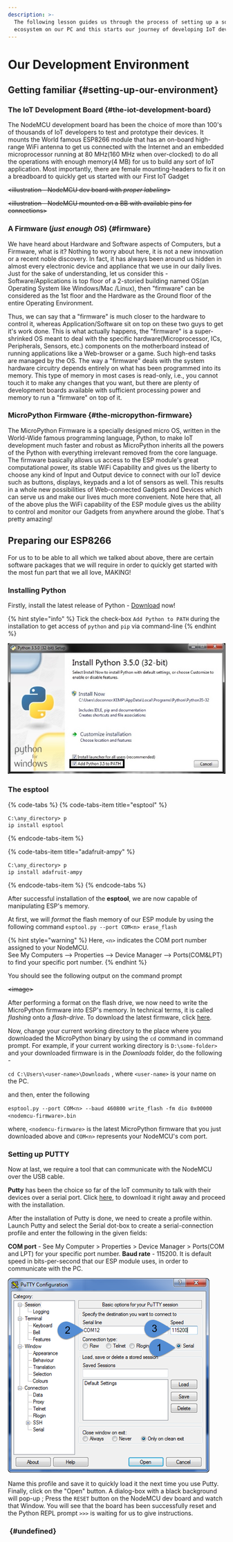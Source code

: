 ```yaml
---
description: >-
  The following lesson guides us through the process of setting up a software
  ecosystem on our PC and this starts our journey of developing IoT devices.
---
```


# Our Development Environment

## Getting familiar {#setting-up-our-environment}

### The IoT Development Board {#the-iot-development-board}

The NodeMCU development board has been the choice of more than 100's of thousands of IoT developers to test and prototype their devices. It mounts the World famous ESP8266 module that has an on-board high-range WiFi antenna to get us connected with the Internet and an embedded microprocessor running at 80 MHz\(160 MHz when over-clocked\) to do all the operations with enough memory\(4 MB\) for us to build any sort of IoT application. Most importantly, there are female mounting-headers to fix it on a breadboard to quickly get us started with our First IoT Gadget

~~&lt;illustration - NodeMCU dev board with _proper labeling_&gt;~~

~~&lt;illustration - NodeMCU mounted on a BB with available pins for connections&gt;~~

### A Firmware \(_just enough OS_\) {#firmware}

We have heard about Hardware and Software aspects of Computers, but a Firmware, what is it? Nothing to worry about here, it is not a new innovation or a recent noble discovery. In fact, it has always been around us hidden in almost every electronic device and appliance that we use in our daily lives. Just for the sake of understanding, let us consider this - Software/Applications is top floor of a 2-storied building named OS\(an Operating System like Windows/Mac /Linux\), then "firmware" can be considered as the 1st floor and the Hardware as the Ground floor of the entire Operating Environment.

Thus, we can say that a "firmware" is much closer to the hardware to control it, whereas Application/Software sit on top on these two guys to get it's work done. This is what actually happens, the "firmware" is a super-shrinked OS meant to deal with the specific hardware\(Microprocessor, ICs, Peripherals, Sensors, etc.\) components on the motherboard instead of running applications like a Web-browser or a game. Such high-end tasks are managed by the OS. The way a "firmware" deals with the system hardware circuitry depends entirely on what has been programmed into its memory. This type of memory in most cases is read-only, i.e., you cannot touch it to make any changes that you want, but there are plenty of development boards available with sufficient processing power and memory to run a "firmware" on top of it.

### MicroPython Firmware  {#the-micropython-firmware}

The MicroPython Firmware is a specially designed micro OS, written in the World-Wide famous programming language, Python, to make IoT development much faster and robust as MicroPython inherits all the powers of the Python with everything irrelevant removed from the core language. The firmware basically allows us access to the ESP module's great computational power, its stable WiFi Capability and gives us the liberty to choose any kind of Input and Output device to connect with our IoT device such as buttons, displays, keypads and a lot of sensors as well. This results in a whole new possibilities of Web-connected Gadgets and Devices which can serve us and make our lives much more convenient. Note here that, all of the above plus the WiFi capability of the ESP module gives us the ability to control and monitor our Gadgets from anywhere around the globe. That's pretty amazing!

## Preparing our ESP8266 

For us to to be able to all which we talked about above, there are certain software packages that we will require in order to quickly get started with the most fun part that we all love, MAKING!

### Installing Python

Firstly, install the latest release of Python - [Download](https://www.python.org/downloads/windows/) now!

{% hint style="info" %}
Tick the check-box `Add Python to PATH` during the installation to get access of `python` and `pip` via command-line
{% endhint %}

![](.gitbook/assets/ccxqg.jpg)

### The esptool

{% code-tabs %}
{% code-tabs-item title="esptool" %}
```text
C:\any_directory> p
ip install esptool
```
{% endcode-tabs-item %}

{% code-tabs-item title="adafruit-ampy" %}
```
C:\any_directory> p
ip install adafruit-ampy
```
{% endcode-tabs-item %}
{% endcode-tabs %}

After successful installation of the **esptool**, we are now capable of manipulating ESP's memory. 

At first, we will _format_ the flash memory of our ESP module by using the following command `esptool.py --port COM<n> erase_flash`         

{% hint style="warning" %}
Here, `<n>` indicates the COM port number assigned to your NodeMCU.  
See My Computers --&gt; Properties --&gt; Device Manager --&gt; Ports\(COM&LPT\) to find your specific port number.
{% endhint %}

You should see the following output on the command prompt

~~&lt;image&gt;~~

After performing a format on the flash drive, we now need to write the MicroPython firmware into ESP's memory. In technical terms, it is called _flashing_ onto a _flash-drive_. To download the latest firmware, click [here](http://micropython.org/download#esp8266).

Now, change your current working directory to the place where you downloaded the MicroPython binary by using the `cd` command in command prompt. For example, if your current working directory is `D:\some-folder>` and your downloaded firmware is in the _Downloads_ folder, do the following - 

`cd C:\Users\<user-name>\Downloads` , where `<user-name>` is your name on the PC.      
  
and then, enter the following  
  
`esptool.py --port COM<n> --baud 460800 write_flash -fm dio 0x00000 <nodemcu-firmware>.bin`

where, `<nodemcu-firmware>` is the latest MicroPython firmware that you just downloaded above and `COM<n>` represents your NodeMCU's com port.

### Setting up PUTTY

Now at last, we require a tool that can communicate with the NodeMCU over the USB cable. 

**Putty** has been the choice so far of the IoT community to talk with their devices over a serial port. Click [here](https://www.chiark.greenend.org.uk/~sgtatham/putty/latest.html), to download it right away and proceed with the installation.

After the installation of Putty is done, we need to create a profile within. Launch Putty and select the Serial dot-box to create a serial-connection profile and enter the following in the given fields:

**COM port** - See My Computer &gt; Properties &gt; Device Manager &gt; Ports\(COM and LPT\) for your specific port number. **Baud rate** - 115200. It is default speed in bits-per-second that our ESP module uses, in order to communicate with the PC.

![Follow --&amp;gt; 1 --&amp;gt; 2 --&amp;gt; 3](.gitbook/assets/puttyserial.png)

Name this profile and save it to quickly load it the next time you use Putty. Finally, click on the "Open" button. A dialog-box with a black background will pop-up ; Press the `RESET` button on the NodeMCU dev board and watch that Window. You will see that the board has been successfully reset and the Python REPL prompt `>>>` is waiting for us to give instructions.

### ​ {#undefined}

